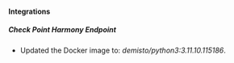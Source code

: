 
#### Integrations

##### Check Point Harmony Endpoint
- Updated the Docker image to: *demisto/python3:3.11.10.115186*.



